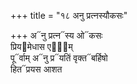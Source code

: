 +++
title = "१८ अनु प्रत्नस्यौकसः"

+++
अ᳓नु प्रत्न᳓स्य ओ᳓कसः  
प्रिय᳓मेधास एषा᳐म्  
पू᳓र्वाम् अ᳓नु प्र᳓यतिं वृक्त᳓बर्हिषो  
हित᳓प्रयस आशत